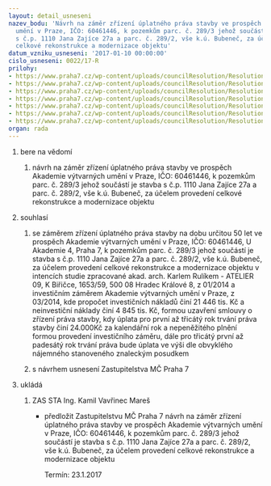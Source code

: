 ```yaml
---
layout: detail_usneseni
nazev_bodu: 'Návrh na záměr zřízení úplatného práva stavby ve prospěch Akademie výtvarných
  umění v Praze, IČO: 60461446, k pozemkům parc. č. 289/3 jehož součástí je stavba
  s č.p. 1110 Jana Zajíce 27a a parc. č. 289/2, vše k.ú. Bubeneč, za účelem provedení
  celkové rekonstrukce a modernizace objektu'
datum_vzniku_usneseni: '2017-01-10 00:00:00'
cislo_usneseni: 0022/17-R
prilohy:
- https://www.praha7.cz/wp-content/uploads/councilResolution/Resolutions/28751/export/01DZ_AVU2017Z~153942.docx
- https://www.praha7.cz/wp-content/uploads/councilResolution/Resolutions/28751/export/02DZ_AVU2017Z~153941.pdf
- https://www.praha7.cz/wp-content/uploads/councilResolution/Resolutions/28751/export/03_AVU2017Z~153940.pdf
- https://www.praha7.cz/wp-content/uploads/councilResolution/Resolutions/28751/export/04_AVU2017Z~153939.pdf
- https://www.praha7.cz/wp-content/uploads/councilResolution/Resolutions/28751/export/05_AVU2017Z~153938.pdf
- https://www.praha7.cz/wp-content/uploads/councilResolution/Resolutions/28751/export/06_AVU2017Z~153937.pdf
- https://www.praha7.cz/wp-content/uploads/councilResolution/Resolutions/28751/export/export~296975.pdf
organ: rada
---
```

<ol id="urzList" class="urzList_view"><li id="" class="urzClass1"><span name="1">bere na vědomí</span><ol class="urzOlClass"><li style="text-align: left;" id="" class="urzClass2"><span><p>návrh na záměr zřízení úplatného práva stavby&nbsp;ve prospěch Akademie výtvarných umění v Praze, IČO: 60461446, k pozemkům parc. č. 289/3 jehož součástí je stavba s č.p. 1110 Jana Zajíce 27a a parc. č. 289/2, vše k.ú. Bubeneč, za účelem provedení celkové rekonstrukce a modernizace objektu</p></span></li></ol></li><li id="" class="urzClass1"><span name="26">souhlasí</span><ol id="" class="urzOlClass"><li style="text-align: left;" id="" class="urzClass2"><span><p>se záměrem zřízení úplatného práva stavby na dobu určitou 50 let ve prospěch Akademie výtvarných umění v Praze, IČO: 60461446, U Akademie 4, Praha 7, k pozemkům parc. č. 289/3 jehož součástí je stavba s č.p. 1110 Jana Zajíce 27a a parc. č. 289/2, vše k.ú. Bubeneč, za účelem provedení celkové rekonstrukce a modernizace objektu v intencích studie zpracované akad. arch. Karlem Rulíkem - ATELIER 09, K Biřičce, 1653/59, 500 08 Hradec Králové 8, z 01/2014 a investičním záměrem Akademie výtvarných umění v Praze, z 03/2014, kde propočet investičních nákladů činí 21 446 tis. Kč a neinvestiční náklady činí 4 845 tis. Kč, formou uzavření smlouvy o zřízení práva stavby, kdy úplata pro první až třicátý rok trvání práva stavby činí 24.000Kč za kalendářní rok a nepeněžitého plnění formou provedení investičního záměru, dále pro třicátý první až padesátý rok trvání práva bude úplata ve výši dle obvyklého nájemného stanoveného znaleckým posudkem</p></span></li><li style="text-align: left;" id="" class="urzClass2"><span><p>s návrhem usnesení Zastupitelstva MČ Praha 7</p></span></li></ol></li><li class="urzClass1" id="urzUkoly"><span name="1">ukládá</span><ol class="urzOlClass"><li class="urzClass2"><span><p>ZAS STA Ing. Kamil Vavřinec Mareš</p></span><ul class="urzUlClass"><li class="urzClass3"><span><p>předložit Zastupitelstvu MČ Praha 7 návrh na záměr zřízení úplatného práva stavby ve prospěch Akademie výtvarných umění v Praze, IČO: 60461446, k pozemkům parc. č. 289/3 jehož součástí je stavba s č.p. 1110 Jana Zajíce 27a a parc. č. 289/2, vše k.ú. Bubeneč, za účelem provedení celkové rekonstrukce a modernizace objektu</p></span><span class="urzUkolTermin">  Termín:&nbsp;23.1.2017</span></li></ul></li></ol></li></ol>